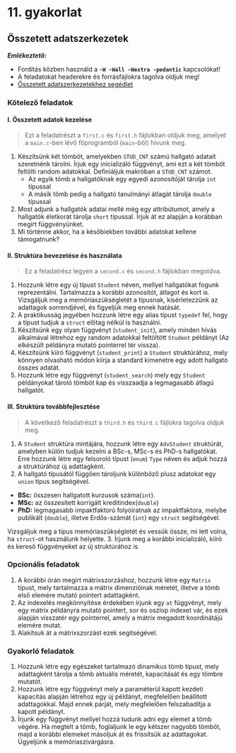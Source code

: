 # 11. gyakorlat

## Összetett adatszerkezetek

***Emlékeztető:***
- Fordítás közben használd a **`-W -Wall -Wextra -pedantic`** kapcsolókat!
- A feladatokat headerekre és forrásfájlokra tagolva oldjuk meg!
- [Összetett adatszerkezetekhez segédlet](./demo11.md)

### Kötelező feladatok

#### I. Összetett adatok kezelése
> Ezt a feladatrészt a `first.c` és `first.h` fájlokban oldjuk meg, amelyet a `main.c`-ben lévő főprogramból (`main`-ből) hívunk meg.
1. Készítsünk két tömböt, amelyekben `STUD_CNT` számú hallgató adatait szeretnénk tárolni. Írjuk egy inicializáló függvényt, ami ezt a két tömböt feltölti random adatokkal. Definiáljuk makróban a `STUD_CNT` számot.
   * Az egyik tömb a hallgatóknak egy egyedi azonosítóját tárolja `int` típussal
   * A másik tömb pedig a hallgató tanulmányi átlagát tárolja `double` típussal
2. Most adjunk a hallgatók adatai mellé még egy attribútumot, amely a hallgatók életkorát tárolja `short` típussal. Írjuk át ez alapján a korábban megírt függvényünket.
3. Mi történne akkor, ha a későbiekben további adatokat kellene támogatnunk?

#### II. Struktúra bevezetése és használata
> Ez a feladatrész legyen a `second.c` és `second.h` fájlokban megoldva.
1. Hozzunk létre egy új típust `Student` néven, mellyel hallgatókat fogunk reprezentálni. Tartalmazza a korábbi azonosítót, átlagot és kort is. Vizsgáljuk meg a memóriaszükségletét a típusnak, kísérletezzünk az adattagok sorrendjével, és figyeljük meg ennek hatását.
2. A praktikusság jegyében hozzunk létre egy alias típust `typedef` fel, hogy a típust tudjuk a `struct` előtag nélkül is használni.
3. Készítsünk egy olyan függvényt (`student_init`), amely minden hívás alkalmával létrehoz egy random adatokkal feltöltött `Student` példányt (Az elkészült példányra mutató pointerrel tér vissza).
4. Készítsünk kiíró függvényt (`student_print`) a `Student` struktúrához, mely könnyen olvasható módon kiírja a standard kimenetre egy adott hallgató összes adatát.
5. Hozzunk létre egy függvényt (`student_search`) mely egy `Student` példányokat tároló tömböt kap és visszaadja a legmagasabb átlagú hallgatót.

#### III. Struktúra továbbfejlesztése
> A következő feladatrészt a `third.h` és `third.c` fájlokra tagolva oldjuk meg.
1. A `Student` struktúra mintájára, hozzunk létre egy `AdvStudent` struktúrát, amelyben külön tudjuk kezelni a BSc-s, MSc-s és PhD-s hallgatókat. Erre hozzunk létre egy felsoroló típust (`enum`) `Type` néven és adjuk hozzá a struktúrához új adattagként.
2. A hallgató típusától függően tároljunk különböző plusz adatokat egy `union` típus segítségével.

  * **BSc:** összesen hallgatott kurzusok száma(`int`).
  * **MSc:** az összesített korrigált kreditindex(`double`)
  * **PhD:** legmagasabb impaktfaktorú folyóiratnak az impaktfaktora, melybe publikált (`double`), illetve Erdős-számát (`int`) egy `struct` segítségével.

  Vizsgáljuk meg a típus memóriaszükségletét és vessük össze, mi lett volna, ha `struct`-ot használunk helyette.
3. Írjunk meg a korábbi inicializáló, kiíró és kereső függvényeket az új struktúrához is


### Opcionális feladatok

1. A korábbi órán megírt mátrixszorzáshoz, hozzunk létre egy `Matrix` típust, mely tartalmazza a mátrix dimenzióinak méretét, illetve a tömb első elemére mutató pointert adattagként.
2. Az indexelés megkönnyítése érdekében írjunk egy `at` függvényt, mely egy mátrix példányra mutató pointert, sor és oszlop indexet vár, és ezek alapján visszatér egy pointerrel, amely a mátrix megadott koordinátájú elemére mutat.
3. Alakítsuk át a mátrixszorzást ezek segítségével.

### Gyakorló feladatok

1. Hozzunk létre egy egészeket tartalmazó dinamikus tömb típust, mely adattagként tárolja a tömb aktuális méretét, kapacitását és egy tömbre mutatót.
2. Hozzunk létre egy függvényt mely a paraméterül kapott kezdeti kapacitás alapján létrehoz egy új példányt, megfelelően beállított adattagokkal. Majd ennek párját, mely megfelelően felszabadítja a kapott példányt.
3. Írjunk egy függvényt mellyel hozzá tudunk adni egy elemet a tömb végére. Ha megtelt a tömb, foglaljunk le egy kétszer nagyobb tömböt, majd a korábbi elemeket másoljuk át és frissítsük az adattagokat. Ügyeljünk a memóriaszivárgásra.

